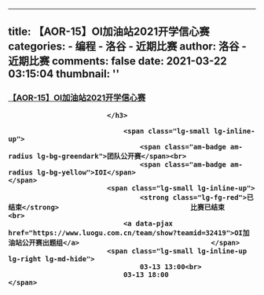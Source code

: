 
---
title: 【AOR-15】OI加油站2021开学信心赛
categories: 
    - 编程
    - 洛谷 - 近期比赛
author: 洛谷 - 近期比赛
comments: false
date: 2021-03-22 03:15:04
thumbnail: ''
---

<div>   
<h3 class="am-panel-title">
                                <a data-pjax href="https://www.luogu.com.cn/contestnew/show/40619">【AOR-15】OI加油站2021开学信心赛</a>  
                                
                            </h3>
                        
                                <span class="lg-small lg-inline-up">
                                    <span class="am-badge am-radius lg-bg-greendark">团队公开赛</span><br>
                                    <span class="am-badge am-radius lg-bg-yellow">IOI</span>                                </span>
                            <span class="lg-small lg-inline-up">
                                    <strong class="lg-fg-red">已结束</strong>                                比赛已结束                                <br>
                                <a data-pjax href="https://www.luogu.com.cn/team/show?teamid=32419">OI加油站公开赛出题组</a>                                </span>
                            <span class="lg-small lg-inline-up lg-right lg-md-hide">
                                    03-13 13:00<br>
                                03-13 18:00                                </span>
                          
</div>
            